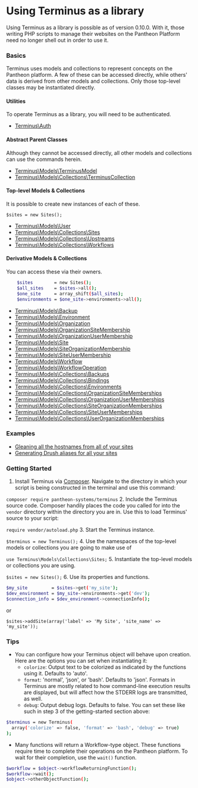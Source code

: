 # Using Terminus as a library

Using Terminus as a library is possible as of version 0.10.0. With it, those writing PHP scripts to manage their websites on the Pantheon Platform need no longer shell out in order to use it.

### Basics

Terminus uses models and collections to represent concepts on the Pantheon platform. A few of these can be accessed directly, while others' data is derived from other models and collections. Only those top-level classes may be instantiated directly.

#### Utilities
To operate Terminus as a library, you will need to be authenticated.
- [Terminus\Auth](Auth.md)

#### Abstract Parent Classes
Although they cannot be accessed directly, all other models and collections can use the commands herein.
- [Terminus\Models\TerminusModel](Models/TerminusModel.md)
- [Terminus\Models\Collections\TerminusCollection](Models/Collections/TerminusCollection.md)

#### Top-level Models & Collections
It is possible to create new instances of each of these.

    $sites = new Sites();

- [Terminus\Models\User](Models/User.md)
- [Terminus\Models\Collections\Sites](Models/Collections/Sites.md)
- [Terminus\Models\Collections\Upstreams](Models/Collections/Upstreams.md)
- [Terminus\Models\Collections\Workflows](Models/Collections/Workflows.md)

#### Derivative Models & Collections
You can access these via their owners.
```bash
    $sites        = new Sites();
    $all_sites    = $sites->all();
    $one_site     = array_shift($all_sites);
    $environments = $one_site->environments->all();
```
- [Terminus\Models\Backup](Models/Backup.md)
- [Terminus\Models\Environment](Models/Environment.md)
- [Terminus\Models\Organization](Models/Organization.md)
- [Terminus\Models\OrganizationSiteMembership](Models/OrganizationSiteMembership.md)
- [Terminus\Models\OrganizationUserMembership](Models/OrganizationUserMembership.md)
- [Terminus\Models\Site](Models/Site.md)
- [Terminus\Models\SiteOrganizationMembership](Models/SiteOrganizationMembership.md)
- [Terminus\Models\SiteUserMembership](Models/SiteUserMembership.md)
- [Terminus\Models\Workflow](Models/Workflow.md)
- [Terminus\Models\WorkflowOperation](Models/WorkflowOperation.md)
- [Terminus\Models\Collections\Backups](Models/Collections/Backups.md)
- [Terminus\Models\Collections\Bindings](Models/Collections/Bindings.md)
- [Terminus\Models\Collections\Environments](Models/Collections/Environments.md)
- [Terminus\Models\Collections\OrganizationSiteMemberships](Models/Collections/OrganizationSiteMemberships.md)
- [Terminus\Models\Collections\OrganizationUserMemberships](Models/Collections/OrganizationUserMemberships.md)
- [Terminus\Models\Collections\SiteOrganizationMemberships](Models/Collections/SiteOrganizationMemberships.md)
- [Terminus\Models\Collections\SiteUserMemberships](Models/Collections/SiteUserMemberships.md)
- [Terminus\Models\Collections\UserOrganizationMemberships](Models/Collections/UserOrganizationMemberships.md)

### Examples
- [Gleaning all the hostnames from all of your sites](examples/getHostnames.php)
- [Generating Drush aliases for all your sites](examples/PantheonAliases.php)

### Getting Started

1. Install Terminus via [Composer](https://getcomposer.org/download/).
Navigate to the directory in which your script is being constructed in the
terminal and use this command:

`composer require pantheon-systems/terminus`
2. Include the Terminus source code. Composer handily places the code you
called for into the `vendor` directory within the directory you are in.
Use this to load Terminus' source to your script:

`require vendor/autoload.php`
3. Start the Terminus instance.

`$terminus = new Terminus();`
4. Use the namespaces of the top-level models or collections you are going to make use of

`use Terminus\Models\Collections\Sites;`
5. Instantiate the top-level models or collections you are using.

`$sites = new Sites();`
6. Use its properties and functions.

```bash
$my_site         = $sites->get('my_site');
$dev_environment = $my_site->environments->get('dev');
$connection_info = $dev_environment->connectionInfo();
```

or

`$sites->addSite(array('label' => 'My Site', 'site_name' => 'my_site'));`

### Tips

- You can configure how your Terminus object will behave upon creation. Here
are the options you can set when instantiating it:
  - `colorize`: Output text to be colorized as indicated by the functions
  using it. Defaults to 'auto'.
  - `format`: 'normal', 'json', or 'bash'. Defaults to 'json'. Formats in
  Terminus are mostly related to how command-line execution results are
  displayed, but will affect how the STDERR logs are transmitted, as well.
  - `debug`: Output debug logs. Defaults to false.
  You can set these like such in step 3 of the getting-started section above:
```bash
$terminus = new Terminus(
  array('colorize' => false, 'format' => 'bash', 'debug' => true)
);
```
- Many functions will return a Workflow-type object. These functions require
time to complete their operations on the Pantheon platform. To wait for their
completion, use the `wait()` function.
```bash
$workflow = $object->workflowReturningFunction();
$workflow->wait();
$object->otherObjectFunction();
```
